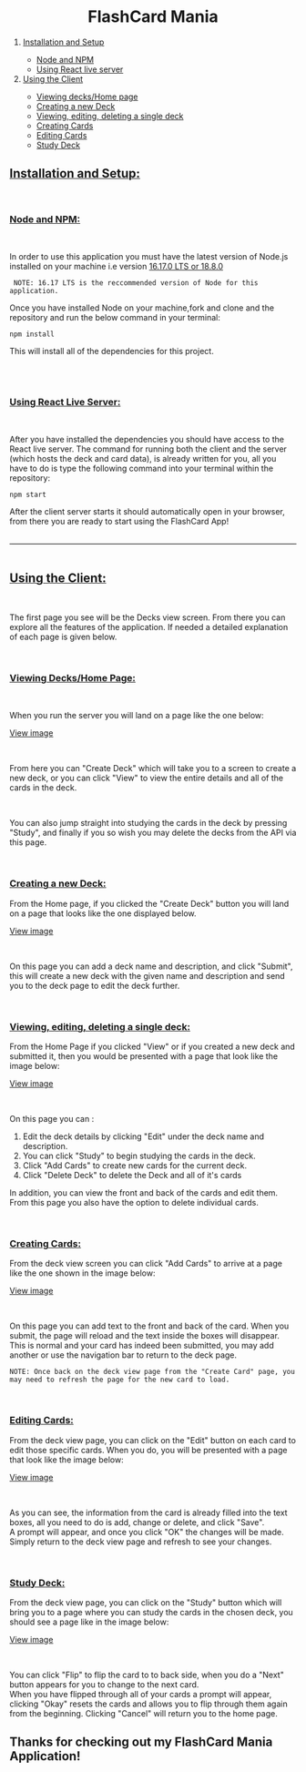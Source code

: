 <h1 style="text-align:center">FlashCard Mania</h1>

<ol>
    <a href='#setup'><li>Installation and Setup</li></a>
<ul>
    <a href='#node'><li>Node and NPM</li></a>
    <a href='#live'><li>Using React live server</li></a>
</ul>
    <a href='#client'><li>Using the Client</li></a>
<ul>
    <a href='#view'><li>Viewing decks/Home page</li></a>
    <a href='#createdeck'><li>Creating a new Deck</li></a>
    <a href='#ved'><li>Viewing, editing, deleting a single deck</li></a>
    <a href='#createcard'><li>Creating Cards</li></a>
    <a href='#editcard'><li>Editing Cards</li></a>
    <a href='#study'><li>Study Deck</li></a>
</ul>
</ol>


<h2 id="setup" style="text-decoration:1px underline">Installation and Setup:</h2>

<br>
<h3 id="node" style="text-decoration:1px underline">Node and NPM:</h3>
<br>
<p>In order to use this application you must have the latest version of Node.js installed on your machine i.e version <a href="https://nodejs.org/en/">16.17.0 LTS or 18.8.0</a></p>

``` NOTE: 16.17 LTS is the reccommended version of Node for this application.```

<p>Once you have installed Node on your machine,fork and clone and the repository and run the below command in your terminal:</p>

```npm install ```

<p>This will install all of the dependencies for this project.</p>

<br>



<br>
<h3 id="live" style="text-decoration:1px underline">Using React Live Server:</h3>
<br>
<p>After you have installed the dependencies you should have access to the React live server. The command for running both the client and the server (which hosts the deck and card data), is already written for you, all you have to do is type the following command into your terminal within the repository:</p>

```npm start```

<p>After the client server starts it should automatically open in your browser, from there you are ready to start using the FlashCard App!</p>

<br>

<div style="border-bottom:1px solid black"></div>

<br>

<h2 id="client" style="text-decoration:1px underline">Using the Client:</h2>
<br>
<p>The first page you see will be the Decks view screen. From there you can explore all the features of the application. If needed a detailed explanation of each page is given below.</p>

<br>

<h3 id="view" style="text-decoration:1px underline">Viewing Decks/Home Page:</h3>
<br>
<p style="font-size:14px">When you run the server you will land on a page like the one below:</p>


[View image](readme-images/viewdecks.JPG?raw=true)

<br>
<p>From here you can "Create Deck" which will take you to a screen to create a new deck, or you can click "View" to view the entire details and all of the cards in the deck. </p>
<br>
<p>You can also jump straight into studying the cards in the deck by pressing "Study", and finally if you so wish you may delete the decks from the API via this page.</p>

<br>

<h3 id="createdeck" style="text-decoration:1px underline">Creating a new Deck:</h3>

<p>From the Home page, if you clicked the "Create Deck" button you will land on a page that looks like the one displayed below.</p>

[View image](readme-images/createdeck.JPG?raw=true)

<br>
<p>On this page you can add a deck name and description, and click "Submit", this will create a new deck with the given name and description and send you to the deck page to edit the deck further. </p>
<br>

<h3 id="ved" style="text-decoration:1px underline">Viewing, editing, deleting a single deck:</h3>

<p>From the Home Page if you clicked "View" or if you created a new deck and submitted it, then you would be presented with a page that look like the image below:</p>

[View image](readme-images/ved.JPG?raw=true)

<br>
<p> On this page you can :</p>

<ol>
    <li>Edit the deck details by clicking "Edit" under the deck name and description.</li>
    <li>You can click "Study" to begin studying the cards in the deck. </li>
    <li>Click "Add Cards" to create new cards for the current deck.</li>
    <li>Click "Delete Deck" to delete the Deck and all of it's cards</li>
</ol>


<p>In addition, you can view the front and back of the cards and edit them. From this page you also have the option to delete individual cards.</p>

<br>

<h3 id="createcard" style="text-decoration:1px underline">Creating Cards:</h3>

<p>From the deck view screen you can click "Add Cards" to arrive at a page like the one shown in the image below:</p>

[View image](readme-images/createcard.JPG?raw=true)

<br>
<p>On this page you can add text to the front and back of the card. When you submit, the page will reload and the text inside the boxes will disappear. 
<br>
This is normal and your card has indeed been submitted, you may add another or use the navigation bar to return to the deck page.</p>

```NOTE: Once back on the deck view page from the "Create Card" page, you may need to refresh the page for the new card to load.```


<br>

<h3 id="editcard" style="text-decoration:1px underline">Editing Cards:</h3>

<p>From the deck view page, you can click on the "Edit" button on each card to edit those specific cards. When you do, you will be presented with a page that look like the image below:</p>

[View image](readme-images/editcard.JPG?raw=true)

<br>

<p>As you can see, the information from the card is already filled into the text boxes, all you need to do is add, change or delete, and click "Save". 
<br>
A prompt will appear, and once you click "OK" the changes will be made. Simply return to the deck view page and refresh to see your changes.</p>

<br>

<h3 id="study" style="text-decoration:1px underline">Study Deck:</h3>

<p>From the deck view page, you can click on the "Study" button which will bring you to a page where you can study the cards in the chosen deck, you should see a page like in the image below:</p>

[View image](readme-images/study.JPG?raw=true)

<br>

<p>You can click "Flip" to flip the card to to back side, when you do a "Next" button appears for you to change to the next card.
<br>
When you have flipped through all of your cards a prompt will appear, clicking "Okay" resets the cards and allows you to flip through them again from the beginning. Clicking "Cancel" will return you to the home page.</p>



<h2>Thanks for checking out my FlashCard Mania Application!</h2>
